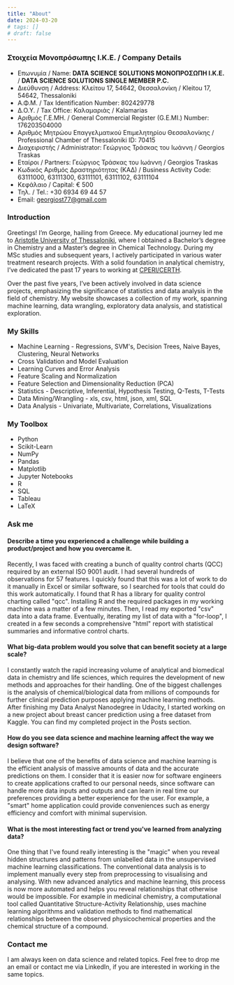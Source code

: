 ```yaml
---
title: "About"
date: 2024-03-20
# tags: []
# draft: false
---
```


### Στοιχεία Μονοπρόσωπης Ι.Κ.Ε. / Company Details

* Επωνυμία / Name: **DATA SCIENCE SOLUTIONS ΜΟΝΟΠΡΟΣΩΠΗ Ι.Κ.Ε.** / **DATA SCIENCE SOLUTIONS SINGLE MEMBER P.C.**
* Διεύθυνση / Address: Κλείτου 17, 54642, Θεσσαλονίκη / Kleitou 17, 54642, Thessaloniki
* Α.Φ.Μ. / Tax Identification Number: 802429778
* Δ.Ο.Υ. / Tax Office: Καλαμαριάς / Kalamarias
* Αριθμός Γ.Ε.ΜΗ. / General Commercial Register (G.E.MI.) Number: 176203504000
* Αριθμός Μητρώου Επαγγελματικού Επιμελητηρίου Θεσσαλονίκης / Professional Chamber of Thessaloniki ID: 70415
* Διαχειριστής / Administrator: Γεώργιος Τράσκας του Ιωάννη / Georgios Traskas
* Εταίροι / Partners: Γεώργιος Τράσκας του Ιωάννη / Georgios Traskas
* Κωδικός Αριθμός Δραστηριότητας (ΚΑΔ) / Business Activity Code: 63111000, 63111300, 63111101, 63111102, 63111104
* Κεφάλαιο / Capital: € 500
* Τηλ. / Tel.: +30 6934 69 44 57
* Email: georgiost77@gmail.com

### Introduction

Greetings! I’m George, hailing from Greece. My educational journey led me to [Aristotle University of Thessaloniki](https://www.auth.gr/en), where I obtained a Bachelor’s degree in Chemistry and a Master’s degree in Chemical Technology. During my MSc studies and subsequent years, I actively participated in various water treatment research projects. With a solid foundation in analytical chemistry, I’ve dedicated the past 17 years to working at [CPERI/CERTH](http://www.cperi.certh.gr/index.php?lang=en).

Over the past five years, I’ve been actively involved in data science projects, emphasizing the significance of statistics and data analysis in the field of chemistry. My website showcases a collection of my work, spanning machine learning, data wrangling, exploratory data analysis, and statistical exploration.

### My Skills

* Machine Learning - Regressions, SVM's, Decision Trees, Naive Bayes, Clustering, Neural Networks
* Cross Validation and Model Evaluation
* Learning Curves and Error Analysis
* Feature Scaling and Normalization
* Feature Selection and Dimensionality Reduction (PCA)
* Statistics - Descriptive, Inferential, Hypothesis Testing, Q-Tests, T-Tests
* Data Mining/Wrangling - xls, csv, html, json, xml, SQL
* Data Analysis - Univariate, Multivariate, Correlations, Visualizations

### My Toolbox

* Python
* Scikit-Learn
* NumPy
* Pandas
* Matplotlib
* Jupyter Notebooks
* R
* SQL
* Tableau
* LaTeX



### Ask me

#### Describe a time you experienced a challenge while building a product/project and how you overcame it.

Recently, I was faced with creating a bunch of quality control charts (QCC) required by an external ISO 9001 audit. I had several hundreds of observations for 57 features. I quickly found that this was a lot of work to do it manually in Excel or similar software, so I searched for tools that could do this work automatically. I found that R has a library for quality control charting called "qcc". Installing R and the required packages in my working machine was a matter of a few minutes. Then, I read my exported "csv" data into a data frame. Eventually, iterating my list of data with a "for-loop", I created in a few seconds a comprehensive "html" report with statistical summaries and informative control charts.

#### What big-data problem would you solve that can benefit society at a large scale?

I constantly watch the rapid increasing volume of analytical and biomedical data in chemistry and life sciences, which requires the development of new methods and approaches for their handling. One of the biggest challenges is the analysis of chemical/biological data from millions of compounds for further clinical prediction purposes applying machine learning methods. After finishing my Data Analyst Nanodegree in Udacity, I started working on a new project about breast cancer prediction using a free dataset from Kaggle. You can find my completed project in the Posts section.

#### How do you see data science and machine learning affect the way we design software?

I believe that one of the benefits of data science and machine learning is the efficient analysis of massive amounts of data and the accurate predictions on them. I consider that it is easier now for software engineers to create applications crafted to our personal needs, since software can handle more data inputs and outputs and can learn in real time our preferences providing a better experience for the user. For example, a "smart" home application could provide conveniences such as energy efficiency and comfort with minimal supervision.

#### What is the most interesting fact or trend you've learned from analyzing data?

One thing that I've found really interesting is the "magic" when you reveal hidden structures and patterns from unlabelled data in the unsupervised machine learning classifications. The conventional data analysis is to implement manually every step from preprocessing to visualising and analysing. With new advanced analytics and machine learning, this process is now more automated and helps you reveal relationships that otherwise would be impossible. For example in medicinal chemistry, a computational tool called Quantitative Structure-Activity Relationship, uses machine learning algorithms and validation methods to find mathematical relationships between the observed physicochemical properties and the chemical structure of a compound.

### Contact me

I am always keen on data science and related topics. Feel free to drop me an email or contact me via LinkedIn, if you are interested in working in the same topics.
